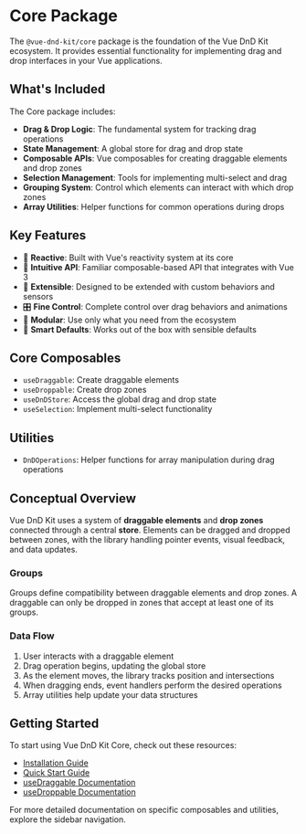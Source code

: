 # Core Package

The `@vue-dnd-kit/core` package is the foundation of the Vue DnD Kit ecosystem. It provides essential functionality for implementing drag and drop interfaces in your Vue applications.

## What's Included

The Core package includes:

- **Drag & Drop Logic**: The fundamental system for tracking drag operations
- **State Management**: A global store for drag and drop state
- **Composable APIs**: Vue composables for creating draggable elements and drop zones
- **Selection Management**: Tools for implementing multi-select and drag
- **Grouping System**: Control which elements can interact with which drop zones
- **Array Utilities**: Helper functions for common operations during drops

## Key Features

- 🔄 **Reactive**: Built with Vue's reactivity system at its core
- 🎯 **Intuitive API**: Familiar composable-based API that integrates with Vue 3
- 🔌 **Extensible**: Designed to be extended with custom behaviors and sensors
- 🎛️ **Fine Control**: Complete control over drag behaviors and animations
- 🧩 **Modular**: Use only what you need from the ecosystem
- 🧠 **Smart Defaults**: Works out of the box with sensible defaults

## Core Composables

- `useDraggable`: Create draggable elements
- `useDroppable`: Create drop zones
- `useDnDStore`: Access the global drag and drop state
- `useSelection`: Implement multi-select functionality

## Utilities

- `DnDOperations`: Helper functions for array manipulation during drag operations

## Conceptual Overview

Vue DnD Kit uses a system of **draggable elements** and **drop zones** connected through a central **store**. Elements can be dragged and dropped between zones, with the library handling pointer events, visual feedback, and data updates.

### Groups

Groups define compatibility between draggable elements and drop zones. A draggable can only be dropped in zones that accept at least one of its groups.

### Data Flow

1. User interacts with a draggable element
2. Drag operation begins, updating the global store
3. As the element moves, the library tracks position and intersections
4. When dragging ends, event handlers perform the desired operations
5. Array utilities help update your data structures

## Getting Started

To start using Vue DnD Kit Core, check out these resources:

- [Installation Guide](/guide/installation)
- [Quick Start Guide](/guide/quick-start)
- [useDraggable Documentation](/guide/core/use-draggable)
- [useDroppable Documentation](/guide/core/use-droppable)

For more detailed documentation on specific composables and utilities, explore the sidebar navigation.
